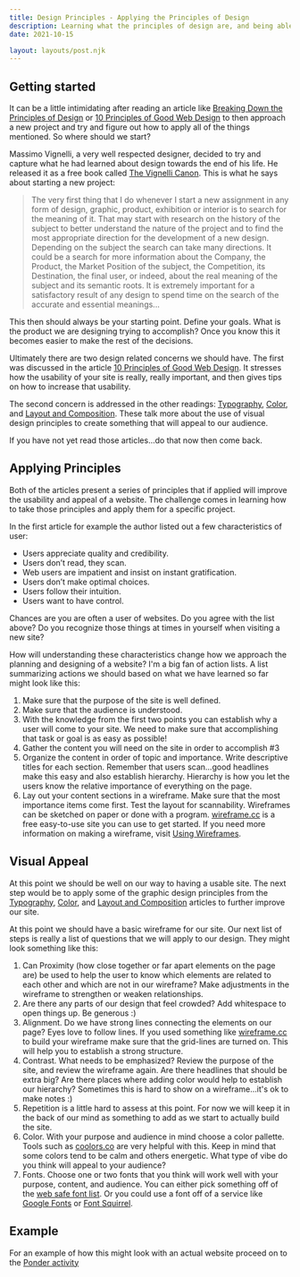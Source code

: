 ```yaml
---
title: Design Principles - Applying the Principles of Design
description: Learning what the principles of design are, and being able to effectively use them are very different things.
date: 2021-10-15

layout: layouts/post.njk
---
```


## Getting started

It can be a little intimidating after reading an article like [Breaking Down the Principles of Design](https://www.toptal.com/designers/gui/principles-of-design-infographic) or [10 Principles of Good Web Design](https://www.smashingmagazine.com/2008/01/10-principles-of-effective-web-design/) to then approach a new project and try and figure out how to apply all of the things mentioned. So where should we start?

Massimo Vignelli, a very well respected designer, decided to try and capture what he had learned about design towards the end of his life. He released it as a free book called [The Vignelli Canon](../../../img/VignelliCanon.pdf). This is what he says about starting a new project:

> The very first thing that I do whenever I start a new assignment in any form of design, graphic, product, exhibition or interior is to search for the meaning of it. That may start with research on the history of the subject to better understand the nature of the project and to find the most appropriate direction for the development of a new design.
> Depending on the subject the search can take many directions. It could be a search for more information about the Company, the Product, the Market Position of the subject, the Competition, its Destination, the final user, or indeed, about the real meaning of the subject and its semantic roots.
> It is extremely important for a satisfactory result of any design to spend time on the search of the accurate and essential meanings...

This then should always be your starting point. Define your goals. What is the product we are designing trying to accomplish? Once you know this it becomes easier to make the rest of the decisions.

Ultimately there are two design related concerns we should have. The first was discussed in the article [10 Principles of Good Web Design](https://www.smashingmagazine.com/2008/01/10-principles-of-effective-web-design/). It stresses how the usability of your site is really, really important, and then gives tips on how to increase that usability.

The second concern is addressed in the other readings: [Typography](https://edu.gcfglobal.org/en/beginning-graphic-design/typography/1/), [Color](https://edu.gcfglobal.org/en/beginning-graphic-design/color/1/), and [Layout and Composition](https://edu.gcfglobal.org/en/beginning-graphic-design/layout-and-composition/1/). These talk more about the use of visual design principles to create something that will appeal to our audience.

If you have not yet read those articles...do that now then come back.

## Applying Principles

Both of the articles present a series of principles that if applied will improve the usability and appeal of a website. The challenge comes in learning how to take those principles and apply them for a specific project.

In the first article for example the author listed out a few characteristics of user:

- Users appreciate quality and credibility.
- Users don’t read, they scan.
- Web users are impatient and insist on instant gratification.
- Users don’t make optimal choices.
- Users follow their intuition.
- Users want to have control.

Chances are you are often a user of websites. Do you agree with the list above? Do you recognize those things at times in yourself when visiting a new site?

How will understanding these characteristics change how we approach the planning and designing of a website? I'm a big fan of action lists. A list summarizing actions we should based on what we have learned so far might look like this:

1. Make sure that the purpose of the site is well defined.
2. Make sure that the audience is understood.
3. With the knowledge from the first two points you can establish why a user will come to your site. We need to make sure that accomplishing that task or goal is as easy as possible!
4. Gather the content you will need on the site in order to accomplish #3
5. Organize the content in order of topic and importance. Write descriptive titles for each section. Remember that users scan...good headlines make this easy and also establish hierarchy. Hierarchy is how you let the users know the relative importance of everything on the page.
6. Lay out your content sections in a wireframe. Make sure that the most importance items come first. Test the layout for scannability. Wireframes can be sketched on paper or done with a program. [wireframe.cc](https://wireframe.cc) is a free easy-to-use site you can use to get started. If you need more information on making a wireframe, visit [Using Wireframes](../wireframes/).

## Visual Appeal

At this point we should be well on our way to having a usable site. The next step would be to apply some of the graphic design principles from the [Typography](https://edu.gcfglobal.org/en/beginning-graphic-design/typography/1/), [Color](https://edu.gcfglobal.org/en/beginning-graphic-design/color/1/), and [Layout and Composition](https://edu.gcfglobal.org/en/beginning-graphic-design/layout-and-composition/1/) articles to further improve our site.

At this point we should have a basic wireframe for our site. Our next list of steps is really a list of questions that we will apply to our design. They might look something like this:

1. Can Proximity (how close together or far apart elements on the page are) be used to help the user to know which elements are related to each other and which are not in our wireframe? Make adjustments in the wireframe to strengthen or weaken relationships.
2. Are there any parts of our design that feel crowded? Add whitespace to open things up. Be generous :)
3. Alignment. Do we have strong lines connecting the elements on our page? Eyes love to follow lines. If you used something like [wireframe.cc](https://wireframe.cc) to build your wireframe make sure that the grid-lines are turned on. This will help you to establish a strong structure.
4. Contrast. What needs to be emphasized? Review the purpose of the site, and review the wireframe again. Are there headlines that should be extra big? Are there places where adding color would help to establish our hierarchy? Sometimes this is hard to show on a wireframe...it's ok to make notes :)
5. Repetition is a little hard to assess at this point. For now we will keep it in the back of our mind as something to add as we start to actually build the site.
6. Color. With your purpose and audience in mind choose a color pallette. Tools such as [coolors.co](https://coolors.co) are very helpful with this. Keep in mind that some colors tend to be calm and others energetic. What type of vibe do you think will appeal to your audience?
7. Fonts. Choose one or two fonts that you think will work well with your purpose, content, and audience. You can either pick something off of the [web safe font list](https://blog.hubspot.com/website/web-safe-html-css-fonts). Or you could use a font off of a service like [Google Fonts](https://fonts.google.com) or [Font Squirrel](https://www.fontsquirrel.com).

## Example

For an example of how this might look with an actual website proceed on to the [Ponder activity](ponder1/)
